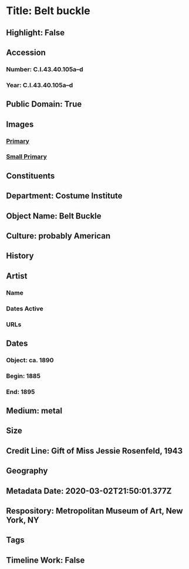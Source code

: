 # Title: Belt buckle
## Highlight: False
## Accession
### Number: C.I.43.40.105a–d
### Year: C.I.43.40.105a–d
## Public Domain: True
## Images
### [Primary](https://images.metmuseum.org/CRDImages/ci/original/C.I.43.40.105cd_F.jpg)
### [Small Primary](https://images.metmuseum.org/CRDImages/ci/web-large/C.I.43.40.105cd_F.jpg)
## Constituents
## Department: Costume Institute
## Object Name: Belt Buckle
## Culture: probably American
## History
## Artist
### Name
### Dates Active
### URLs
## Dates
### Object: ca. 1890
### Begin: 1885
### End: 1895
## Medium: metal
## Size
## Credit Line: Gift of Miss Jessie Rosenfeld, 1943
## Geography
## Metadata Date: 2020-03-02T21:50:01.377Z
## Respository: Metropolitan Museum of Art, New York, NY
## Tags
## Timeline Work: False